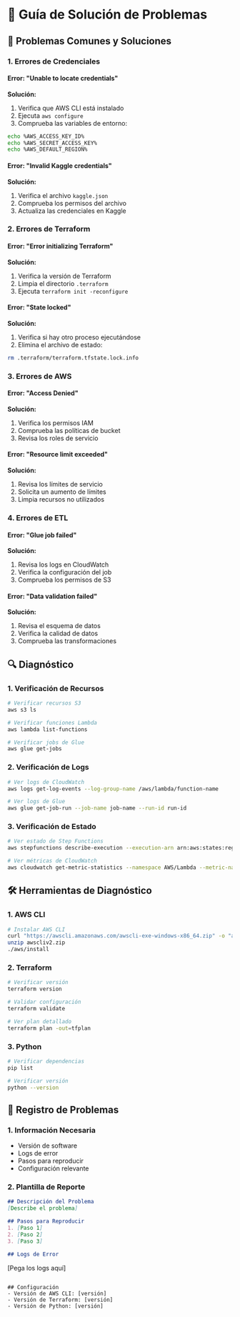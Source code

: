 # 🔧 Guía de Solución de Problemas

## 🚨 Problemas Comunes y Soluciones

### 1. Errores de Credenciales

#### Error: "Unable to locate credentials"
**Solución:**
1. Verifica que AWS CLI está instalado
2. Ejecuta `aws configure`
3. Comprueba las variables de entorno:
```bash
echo %AWS_ACCESS_KEY_ID%
echo %AWS_SECRET_ACCESS_KEY%
echo %AWS_DEFAULT_REGION%
```

#### Error: "Invalid Kaggle credentials"
**Solución:**
1. Verifica el archivo `kaggle.json`
2. Comprueba los permisos del archivo
3. Actualiza las credenciales en Kaggle

### 2. Errores de Terraform

#### Error: "Error initializing Terraform"
**Solución:**
1. Verifica la versión de Terraform
2. Limpia el directorio `.terraform`
3. Ejecuta `terraform init -reconfigure`

#### Error: "State locked"
**Solución:**
1. Verifica si hay otro proceso ejecutándose
2. Elimina el archivo de estado:
```bash
rm .terraform/terraform.tfstate.lock.info
```

### 3. Errores de AWS

#### Error: "Access Denied"
**Solución:**
1. Verifica los permisos IAM
2. Comprueba las políticas de bucket
3. Revisa los roles de servicio

#### Error: "Resource limit exceeded"
**Solución:**
1. Revisa los límites de servicio
2. Solicita un aumento de límites
3. Limpia recursos no utilizados

### 4. Errores de ETL

#### Error: "Glue job failed"
**Solución:**
1. Revisa los logs en CloudWatch
2. Verifica la configuración del job
3. Comprueba los permisos de S3

#### Error: "Data validation failed"
**Solución:**
1. Revisa el esquema de datos
2. Verifica la calidad de datos
3. Comprueba las transformaciones

## 🔍 Diagnóstico

### 1. Verificación de Recursos

```bash
# Verificar recursos S3
aws s3 ls

# Verificar funciones Lambda
aws lambda list-functions

# Verificar jobs de Glue
aws glue get-jobs
```

### 2. Verificación de Logs

```bash
# Ver logs de CloudWatch
aws logs get-log-events --log-group-name /aws/lambda/function-name

# Ver logs de Glue
aws glue get-job-run --job-name job-name --run-id run-id
```

### 3. Verificación de Estado

```bash
# Ver estado de Step Functions
aws stepfunctions describe-execution --execution-arn arn:aws:states:region:account:execution:state-machine-name:execution-id

# Ver métricas de CloudWatch
aws cloudwatch get-metric-statistics --namespace AWS/Lambda --metric-name Invocations
```

## 🛠️ Herramientas de Diagnóstico

### 1. AWS CLI
```bash
# Instalar AWS CLI
curl "https://awscli.amazonaws.com/awscli-exe-windows-x86_64.zip" -o "awscliv2.zip"
unzip awscliv2.zip
./aws/install
```

### 2. Terraform
```bash
# Verificar versión
terraform version

# Validar configuración
terraform validate

# Ver plan detallado
terraform plan -out=tfplan
```

### 3. Python
```bash
# Verificar dependencias
pip list

# Verificar versión
python --version
```

## 📝 Registro de Problemas

### 1. Información Necesaria
- Versión de software
- Logs de error
- Pasos para reproducir
- Configuración relevante

### 2. Plantilla de Reporte
```markdown
## Descripción del Problema
[Describe el problema]

## Pasos para Reproducir
1. [Paso 1]
2. [Paso 2]
3. [Paso 3]

## Logs de Error
```
[Pega los logs aquí]
```

## Configuración
- Versión de AWS CLI: [versión]
- Versión de Terraform: [versión]
- Versión de Python: [versión]
``` 